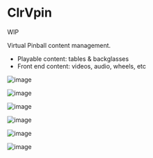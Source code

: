 # ClrVpin
WIP

Virtual Pinball content management.
- Playable content: tables & backglasses
- Front end content: videos, audio, wheels, etc

![image](https://user-images.githubusercontent.com/11408611/115951592-12e72800-a514-11eb-8bdd-0b5c55b12478.png)

![image](https://user-images.githubusercontent.com/11408611/115951596-1b3f6300-a514-11eb-9303-f1862ebed795.png)

![image](https://user-images.githubusercontent.com/11408611/115951609-2d210600-a514-11eb-835b-56eb7e923b5e.png)

![image](https://user-images.githubusercontent.com/11408611/115951622-3dd17c00-a514-11eb-8924-55e13c6ae680.png)

![image](https://user-images.githubusercontent.com/11408611/115951626-43c75d00-a514-11eb-8682-f2a1c4e4c078.png)

![image](https://user-images.githubusercontent.com/11408611/115951628-47f37a80-a514-11eb-9977-97944ade5ff4.png)
